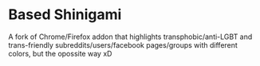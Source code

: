 # Based Shinigami

A fork of Chrome/Firefox addon that highlights transphobic/anti-LGBT and trans-friendly subreddits/users/facebook pages/groups with different colors, but the opossite way xD
